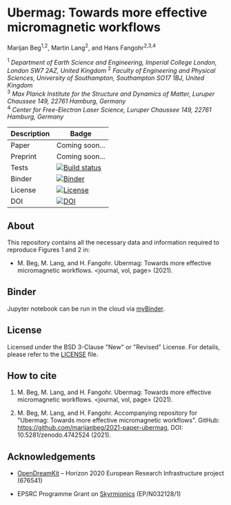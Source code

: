 # Ubermag: Towards more effective micromagnetic workflows
Marijan Beg<sup>1,2</sup>, Martin Lang<sup>2</sup>, and Hans Fangohr<sup>2,3,4</sup>

<sup>1</sup> *Department of Earth Science and Engineering, Imperial College London, London SW7 2AZ, United Kingdom* 
<sup>2</sup> *Faculty of Engineering and Physical Sciences, University of Southampton, Southampton SO17 1BJ, United Kingdom*  
<sup>3</sup> *Max Planck Institute for the Structure and Dynamics of Matter, Luruper Chaussee 149, 22761 Hamburg, Germany*  
<sup>4</sup> *Center for Free-Electron Laser Science, Luruper Chaussee 149, 22761 Hamburg, Germany*

| Description | Badge |
| --- | --- |
| Paper | Coming soon... |
| Preprint | Coming soon... |
| Tests | [![Build status](https://github.com/marijanbeg/2021-paper-ubermag/workflows/workflow/badge.svg)](https://github.com/marijanbeg/2021-paper-ubermag/actions) |
| Binder | [![Binder](https://mybinder.org/badge_logo.svg)](https://mybinder.org/v2/gh/marijanbeg/2021-paper-ubermag/HEAD?filepath=notebooks%2Fubermag-example.ipynb) |
| License | [![License](https://img.shields.io/badge/License-BSD%203--Clause-blue.svg)](https://opensource.org/licenses/BSD-3-Clause) |
| DOI | [![DOI](https://zenodo.org/badge/DOI/10.5281/zenodo.4742524.svg)](https://doi.org/10.5281/zenodo.4742524) |

## About

This repository contains all the necessary data and information required to reproduce Figures 1 and 2 in:

- M. Beg, M. Lang, and H. Fangohr. Ubermag: Towards more effective micromagnetic workflows. <journal, vol, page> (2021).

## Binder

Jupyter notebook can be run in the cloud via [myBinder](https://mybinder.org/v2/gh/marijanbeg/2021-paper-ubermag/HEAD?filepath=notebooks%2Fubermag-example.ipynb).

## License

Licensed under the BSD 3-Clause "New" or "Revised" License. For details, please refer to the [LICENSE](LICENSE) file.

## How to cite

1. M. Beg, M. Lang, and H. Fangohr. Ubermag: Towards more effective micromagnetic workflows. <journal, vol, page> (2021).

2. M. Beg, M. Lang, and H. Fangohr. Accompanying repository for "Ubermag: Towards more effective micromagnetic workflows". GitHub: https://github.com/marijanbeg/2021-paper-ubermag, DOI: 10.5281/zenodo.4742524 (2021).

## Acknowledgements

- [OpenDreamKit](http://opendreamkit.org/) – Horizon 2020 European Research Infrastructure project (676541)

- EPSRC Programme Grant on [Skyrmionics](http://www.skyrmions.ac.uk) (EP/N032128/1)
